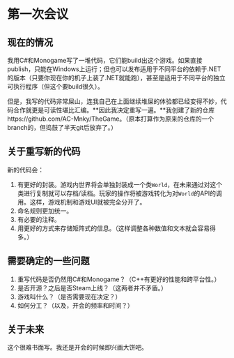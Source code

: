 # 第一次会议

## 现在的情况

我用C#和Monogame写了一堆代码，它们能build出这个游戏。如果直接publish，只能在Windows上运行；但也可以发布适用于不同平台的依赖于.NET的版本（只要你现在你的机子上装了.NET就能跑），甚至是适用于不同平台的独立可执行程序（但这个要build很久）。

但是，我写的代码非常屎山，连我自己在上面继续堆屎的体验都已经变得不妙，代码合作就更是可读性堪比汇编。**因此我决定重写一遍。**我创建了新的仓库https://github.com/AC-Mnky/TheGame。（原本打算作为原来的仓库的一个branch的，但捣鼓了半天git后放弃了。）

## 关于重写新的代码

新的代码会：

1. 有更好的封装。游戏内世界将会单独封装成一个类`World`，在未来通过对这个类进行复制就可以存档/读档。玩家的操作将被游戏转化为对`World`的API的调用。这样，游戏机制和游戏UI就被完全分开了。
2. 命名规则更加统一。
3. 有必要的注释。
4. 用更好的方式来存储矩阵式的信息。（这样调整各种数值和文本就会容易得多。）

## 需要确定的一些问题

1. 重写代码是否仍然用C#和Monogame？（C++有更好的性能和跨平台性。）
2. 是否开源？之后是否Steam上线？（这两者并不矛盾。）
3. 游戏叫什么？（是否需要现在决定？）
4. 如何分工？（以及，开会的频率和时间？）

## 关于未来

这个很难书面写。我还是开会的时候即兴画大饼吧。